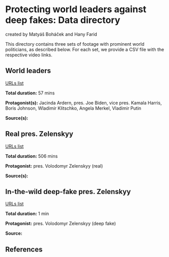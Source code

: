# Protecting world leaders against deep fakes: Data directory

created by Matyáš Boháček and Hany Farid

This directory contains three sets of footage with prominent world politicians, as described below. For each set, we provide a CSV file with the respective video links. 

## World leaders

[URLs list](https://github.com/matyasbohacek/protecting-world-leaders-against-deep-fakes/blob/main/world-leaders.csv) 

**Total duration:** 57 mins

**Protagonist(s):** Jacinda Ardern, pres. Joe Biden, vice pres. Kamala Harris, Boris Johnson, Wladimir Klitschko, Angela Merkel, Vladimir Putin

**Source(s):** 

## Real pres. Zelenskyy

[URLs list](https://github.com/matyasbohacek/protecting-world-leaders-against-deep-fakes/blob/main/zelenskyy-real.csv) 

**Total duration:** 506 mins

**Protagonist:** pres. Volodomyr Zelenskyy (real)

**Source(s):** 

## In-the-wild deep-fake pres. Zelenskyy

[URLs list](https://github.com/matyasbohacek/protecting-world-leaders-against-deep-fakes/blob/main/zelenskyy-fake.csv) 

**Total duration:** 1 min

**Protagonist:** pres. Volodomyr Zelenskyy (deep fake) 

**Source:** 

## References



